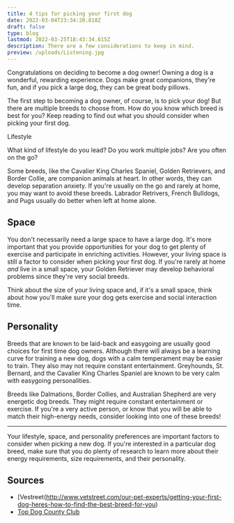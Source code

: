 ```yaml
---
title: 4 tips for picking your first dog
date: 2022-03-04T23:34:20.818Z
draft: false
type: blog
lastmod: 2022-03-25T18:43:34.615Z
description: There are a few considerations to keep in mind.
preview: /uploads/Listening.jpg
---
```


Congratulations on deciding to become a dog owner! Owning a dog is a wonderful, rewarding experience. Dogs make great companions, they're fun, and if you pick a large dog, they can be great body pillows. 

The first step to becoming a dog owner, of course, is to pick your dog! But there are multiple breeds to choose from. How do you know which breed is best for you? Keep reading to find out what you should consider when picking your first dog.

Lifestyle

What kind of lifestyle do you lead? Do you work multiple jobs? Are you often on the go? 

Some breeds, like the Cavalier King Charles Spaniel, Golden Retrievers, and Border Collie, are companion animals at heart. In other words, they can develop separation anxiety. If you're usually on the go and rarely at home, you may want to avoid these breeds. Labrador Retrivers, French Bulldogs, and Pugs usually do better when left at home alone. 

## Space

You don't necessarily need a large space to have a large dog. It's more important that you provide opportunities for your dog to get plenty of exercise and participate in enriching activities. However, your living space is still a factor to consider when picking your first dog. If you're rarely at home *and* live in a small space, your Golden Retriever may develop behavioral problems since they're very social breeds. 

Think about the size of your living space and, if it's a small space, think about how you'll make sure your dog gets exercise and social interaction time.

## Personality

Breeds that are known to be laid-back and easygoing are usually good choices for first time dog owners. Although there will always be a learning curve for training a new dog, dogs with a calm temperament may be easier to train. They also may not require constant entertainment. Greyhounds, St. Bernard, and the Cavalier King Charles Spaniel are known to be very calm with easygoing personalities.

Breeds like Dalmations, Border Collies, and Australian Shepherd are very energetic dog breeds. They might require constant entertainment or exercise. If you're a very active person, or know that you will be able to match their high-energy needs, consider looking into one of these breeds!

---

Your lifestyle, space, and personality preferences are important factors to consider when picking a new dog. If you're interested in a particular dog breed, make sure that you do plenty of research to learn more about their energy requirements, size requirements, and their personality. 

## Sources
* [Vestreet(http://www.vetstreet.com/our-pet-experts/getting-your-first-dog-heres-how-to-find-the-best-breed-for-you)
* [Top Dog County Club](https://www.topdogcountryclub.com/blog/temperament-personality-behavior-what-can-i-change-and-what-can-i-not)